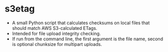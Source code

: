 s3etag
======

* A small Python script that calculates checksums on local files that should match AWS S3-calculated ETags.
* Intended for file upload integrity checking.
* If run from the command line, the first argument is the file name, second is optional chunksize for multipart uploads.
